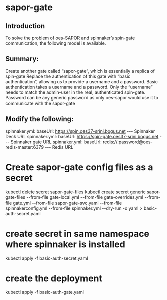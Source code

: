 # sapor-gate

## Introduction
To solve the problem of oes-SAPOR and spinnaker’s spin-gate communication, the following model is available.

## Summary:
Create another gate called “sapor-gate”, which is essentially a replica of spin-gate
Replace the authentication of this gate with “basic authentication”, allowing us to provide a username and a password.
Basic authentication takes a username and a password. Only the “username” needs to match the admin-user in the real, authenticated spin-gate. Password can be any generic password as only oes-sapor would use it to communicate with the sapor-gate

## Modify the following:
spinnaker.yml:    baseUrl: https://spin.oes37-srini.bogus.net      --- Spinnaker Deck URL
spinnaker.yml:    baseUrl: https://spin-gate.oes37-srini.bogus.net --- Spinnaker gate URL
spinnaker.yml:    baseUrl: redis://:password@oes-redis-master:6379 --- Redis URL


# Create sapor-gate config files as a secret
kubectl delete secret sapor-gate-files
kubectl create secret generic sapor-gate-files --from-file gate-local.yml --from-file gate-overrides.yml --from-file gate.yml --from-file sapor-gate-svc.yaml --from-file spinnakerconfig.yml --from-file spinnaker.yml --dry-run -o yaml > basic-auth-secret.yaml

# create secret in same namespace where spinnaker is installed
kubectl apply -f basic-auth-secret.yaml

# create the deployment
kubectl apply -f basic-auth-gate.yaml

